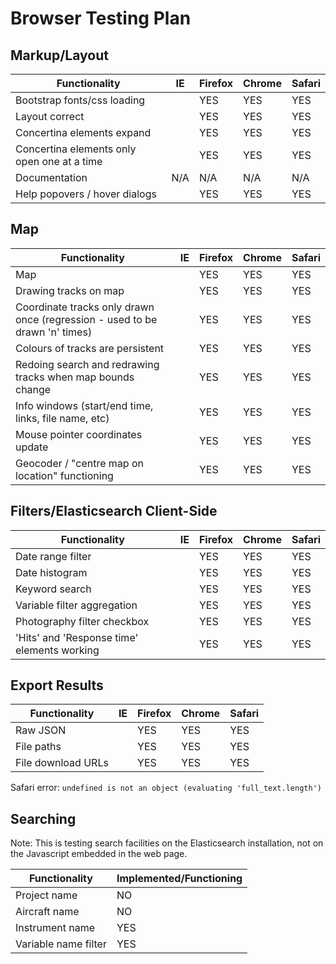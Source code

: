 Browser Testing Plan
====================

Markup/Layout
-------------

| Functionality | IE | Firefox | Chrome | Safari |
|---------------|----|---------|--------|-------|
| Bootstrap fonts/css loading | | YES | YES | YES |
| Layout correct | | YES | YES | YES |
| Concertina elements expand | | YES | YES | YES |
| Concertina elements only open one at a time | | YES | YES | YES |
| Documentation | N/A | N/A | N/A | N/A |
| Help popovers / hover dialogs | | YES | YES | YES |


Map
---

| Functionality | IE | Firefox | Chrome | Safari |
|---------------|----|---------|--------|-------|
| Map | | YES | YES | YES |
| Drawing tracks on map | | YES | YES | YES |
| Coordinate tracks only drawn once (regression - used to be drawn 'n' times) | | YES | YES | YES |
| Colours of tracks are persistent | | YES | YES | YES |
| Redoing search and redrawing tracks when map bounds change | | YES | YES | YES |
| Info windows (start/end time, links, file name, etc) | | YES | YES | YES |
| Mouse pointer coordinates update | | YES | YES | YES |
| Geocoder / "centre map on location" functioning | | YES | YES | YES |


Filters/Elasticsearch Client-Side
---------------------------------

| Functionality | IE | Firefox | Chrome | Safari |
|---------------|----|---------|--------|-------|
| Date range filter | | YES | YES | YES |
| Date histogram | | YES | YES | YES |
| Keyword search | | YES | YES | YES |
| Variable filter aggregation | | YES | YES | YES |
| Photography filter checkbox | | YES | YES | YES |
| 'Hits' and 'Response time' elements working | | YES | YES | YES |


Export Results
--------------

| Functionality | IE | Firefox | Chrome | Safari |
|---------------|----|---------|--------|-------|
| Raw JSON | | YES | YES | YES |
| File paths | | YES | YES | YES |
| File download URLs | | YES | YES | YES |

Safari error: `undefined is not an object (evaluating 'full_text.length')`

Searching
---------

Note: This is testing search facilities on the Elasticsearch installation, not
      on the Javascript embedded in the web page.

| Functionality | Implemented/Functioning |
|---------------|-------------------------|
| Project name | NO |
| Aircraft name | NO |
| Instrument name | YES |
| Variable name filter | YES |
